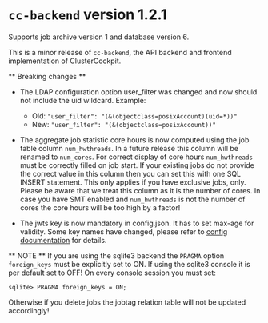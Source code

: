 # `cc-backend` version 1.2.1

Supports job archive version 1 and database version 6.

This is a minor release of `cc-backend`, the API backend and frontend
implementation of ClusterCockpit.

** Breaking changes **

* The LDAP configuration option user_filter was changed and now should not include
the uid wildcard. Example:
   - Old: `"user_filter": "(&(objectclass=posixAccount)(uid=*))"`
   - New: `"user_filter": "(&(objectclass=posixAccount))"`

* The aggregate job statistic core hours is now computed using the job table
column `num_hwthreads`. In a future release this column will be renamed to
`num_cores`. For correct display of core hours `num_hwthreads` must be correctly
filled on job start. If your existing jobs do not provide the correct value in
this column then you can set this with one SQL INSERT statement. This only applies
if you have exclusive jobs, only. Please be aware that we treat this column as
it is the number of cores. In case you have SMT enabled and `num_hwthreads`
is not the number of cores the core hours will be too high by a factor!

* The jwts key is now mandatory in config.json. It has to set max-age for
  validity. Some key names have changed, please refer to
  [config documentation](./configs/README.md) for details.

** NOTE **
If you are using the sqlite3 backend the `PRAGMA` option `foreign_keys` must be
explicitly set to ON. If using the sqlite3 console it is per default set to
OFF!  On every console session you must set:
```
sqlite> PRAGMA foreign_keys = ON;

```
Otherwise if you delete jobs the jobtag relation table will not be updated accordingly!
